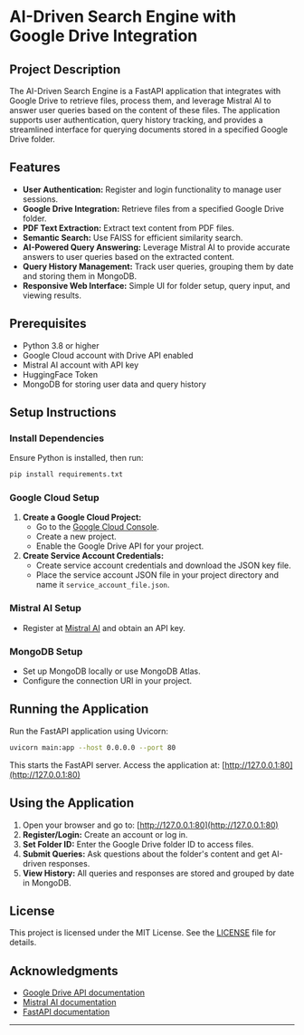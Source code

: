 # AI-Driven Search Engine with Google Drive Integration

## Project Description
The AI-Driven Search Engine is a FastAPI application that integrates with Google Drive to retrieve files, process them, and leverage Mistral AI to answer user queries based on the content of these files. The application supports user authentication, query history tracking, and provides a streamlined interface for querying documents stored in a specified Google Drive folder.

## Features
- **User Authentication:** Register and login functionality to manage user sessions.
- **Google Drive Integration:** Retrieve files from a specified Google Drive folder.
- **PDF Text Extraction:** Extract text content from PDF files.
- **Semantic Search:** Use FAISS for efficient similarity search.
- **AI-Powered Query Answering:** Leverage Mistral AI to provide accurate answers to user queries based on the extracted content.
- **Query History Management:** Track user queries, grouping them by date and storing them in MongoDB.
- **Responsive Web Interface:** Simple UI for folder setup, query input, and viewing results.

## Prerequisites
- Python 3.8 or higher
- Google Cloud account with Drive API enabled
- Mistral AI account with API key
- HuggingFace Token
- MongoDB for storing user data and query history

## Setup Instructions

### Install Dependencies
Ensure Python is installed, then run:
```bash
pip install requirements.txt
```

### Google Cloud Setup
1. **Create a Google Cloud Project:**
   - Go to the [Google Cloud Console](https://console.cloud.google.com/).
   - Create a new project.
   - Enable the Google Drive API for your project.
2. **Create Service Account Credentials:**
   - Create service account credentials and download the JSON key file.
   - Place the service account JSON file in your project directory and name it `service_account_file.json`.

### Mistral AI Setup
- Register at [Mistral AI](https://mistral.ai/) and obtain an API key.

### MongoDB Setup
- Set up MongoDB locally or use MongoDB Atlas.
- Configure the connection URI in your project.

## Running the Application
Run the FastAPI application using Uvicorn:
```bash
uvicorn main:app --host 0.0.0.0 --port 80
```
This starts the FastAPI server. Access the application at: [http://127.0.0.1:80](http://127.0.0.1:80)

## Using the Application
1. Open your browser and go to: [http://127.0.0.1:80](http://127.0.0.1:80)
2. **Register/Login:** Create an account or log in.
3. **Set Folder ID:** Enter the Google Drive folder ID to access files.
4. **Submit Queries:** Ask questions about the folder's content and get AI-driven responses.
5. **View History:** All queries and responses are stored and grouped by date in MongoDB.

## License
This project is licensed under the MIT License. See the [LICENSE](LICENSE) file for details.

## Acknowledgments
- [Google Drive API documentation](https://developers.google.com/drive)
- [Mistral AI documentation](https://mistral.ai/)
- [FastAPI documentation](https://fastapi.tiangolo.com/)

---
